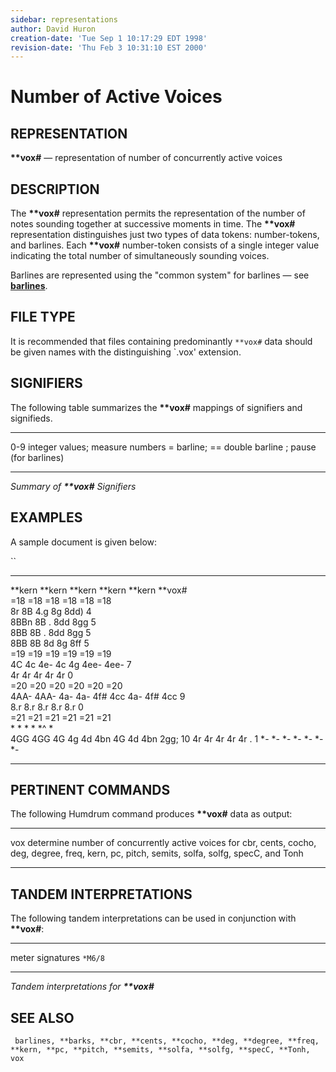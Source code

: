 ```yaml
---
sidebar: representations
author: David Huron
creation-date: 'Tue Sep 1 10:17:29 EDT 1998'
revision-date: 'Thu Feb 3 10:31:10 EST 2000'
---
```



Number of Active Voices
==================================================

## REPRESENTATION ##

**\*\*vox\#** &mdash; representation of number of concurrently active
voices

## DESCRIPTION ##

The **\*\*vox\#** representation permits the representation of the
number of notes sounding together at successive moments in time. The
**\*\*vox\#** representation distinguishes just two types of data
tokens: number-tokens, and barlines. Each **\*\*vox\#** number-token
consists of a single integer value indicating the total number of
simultaneously sounding voices.

Barlines are represented using the \"common system\" for barlines &mdash;
see [**barlines**](barlines.rep.html).

## FILE TYPE ##

It is recommended that files containing predominantly `**vox#` data
should be given names with the distinguishing \`.vox\' extension.

## SIGNIFIERS ##

The following table summarizes the **\*\*vox\#** mappings of
signifiers and signifieds.

----- ---------------------------------
0-9   integer values; measure numbers
=     barline; == double barline
;     pause (for barlines)
----- ---------------------------------

*Summary of **\*\*vox\#** Signifiers*

## EXAMPLES ##

A sample document is given below:

``

---------- ---------- ---------- -------------- -------------- ----------- -----
\*\*kern   \*\*kern   \*\*kern   \*\*kern       \*\*kern       \*\*vox\#   
=18        =18        =18        =18            =18            =18         
8r         8B         4.g        8g             8dd)           4           
8BBn       8B         .          8dd            8gg            5           
8BB        8B         .          8dd            8gg            5           
8BB        8B         8d         8g             8ff            5           
=19        =19        =19        =19            =19            =19         
4C         4c         4e-        4c 4g 4ee-     4ee-           7           
4r         4r         4r         4r             4r             0           
=20        =20        =20        =20            =20            =20         
4AA-       4AA-       4a-        4a- 4f\# 4cc   4a- 4f\# 4cc   9           
8.r        8.r        8.r        8.r            8.r            0           
=21        =21        =21        =21            =21            =21         
\*         \*         \*         \*             \*\^           \*          
4GG        4GG        4G         4g 4d 4bn      4G 4d 4bn      2gg;        10
4r         4r         4r         4r             4r             .           1
\*-        \*-        \*-        \*-            \*-            \*-         \*-
---------- ---------- ---------- -------------- -------------- ----------- -----

## PERTINENT COMMANDS ##

The following Humdrum command produces **\*\*vox\#** data as output:

-- --------------------------------- ----------------------------------------------------------------------------------------------
<span class="tool">vox</span>   determine number of concurrently active voices for <span class="rep">cbr</span>, <span class="rep">cents</span>,
<span class="rep">cocho</span>, <span class="rep">deg</span>, <span class="rep">degree</span>, <span class="rep">freq</span>, <span class="rep">kern</span>, <span class="rep">pc</span>,
<span class="rep">pitch</span>, <span class="rep">semits</span>, <span class="rep">solfa</span>, <span class="rep">solfg</span>, <span class="rep">specC</span>, and <span class="rep">Tonh</span>
-- --------------------------------- ----------------------------------------------------------------------------------------------

## TANDEM INTERPRETATIONS ##

The following tandem interpretations can be used in conjunction with
**\*\*vox\#**:

------------------ ---------
meter signatures   `*M6/8`
------------------ ---------

*Tandem interpretations for **\*\*vox\#***

## SEE ALSO ##

` barlines, **barks, **cbr, **cents, **cocho, **deg, **degree, **freq, **kern, **pc, **pitch, **semits, **solfa, **solfg, **specC, **Tonh, vox`

